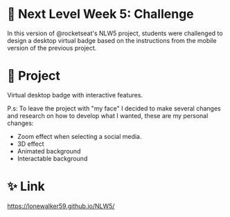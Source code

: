 # 🚀 Next Level Week 5: Challenge
In this version of @rocketseat's NLW5 project, students were challenged to design a desktop virtual badge based on the instructions from the mobile version of the previous project.

# 🧾 Project
Virtual desktop badge with interactive features.

P.s: To leave the project with "my face" I decided to make several changes and research on how to develop what I wanted, these are my personal changes:
* Zoom effect when selecting a social media.
* 3D effect
* Animated background
* Interactable background

# ✨ Link
https://lonewalker59.github.io/NLW5/
